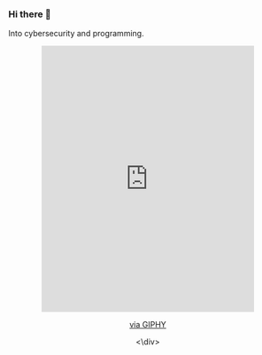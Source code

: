 ### Hi there 👋

Into cybersecurity and programming.

<div align="center">
  <iframe src="https://giphy.com/embed/xQ7NKUKR2qg0jQ5uwC" width="384" height="480" frameBorder="0" class="giphy-embed" allowFullScreen></iframe><p><a href="https://giphy.com/gifs/pixel-retro-lofi-xQ7NKUKR2qg0jQ5uwC">via GIPHY</a></p>
 <\div>
